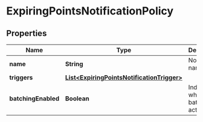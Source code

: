 

# ExpiringPointsNotificationPolicy

## Properties

Name | Type | Description | Notes
------------ | ------------- | ------------- | -------------
**name** | **String** | Notification name. | 
**triggers** | [**List&lt;ExpiringPointsNotificationTrigger&gt;**](ExpiringPointsNotificationTrigger.md) |  | 
**batchingEnabled** | **Boolean** | Indicates whether batching is activated. |  [optional]



